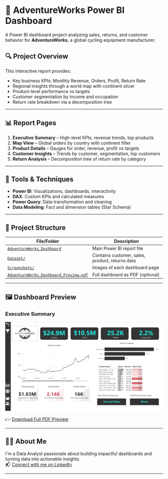 # 🚴 AdventureWorks Power BI Dashboard

A Power BI dashboard project analyzing sales, returns, and customer behavior for **AdventureWorks**, a global cycling equipment manufacturer.

## 🔍 Project Overview

This interactive report provides:
- Key business KPIs: Monthly Revenue, Orders, Profit, Return Rate
- Regional insights through a world map with continent slicer
- Product-level performance vs targets
- Customer segmentation by income and occupation
- Return rate breakdown via a decomposition tree

---

## 📊 Report Pages

1. **Executive Summary** – High-level KPIs, revenue trends, top products
2. **Map View** – Global orders by country with continent filter
3. **Product Details** – Gauges for order, revenue, profit vs targets
4. **Customer Insights** – Trends by customer, segmentation, top customers
5. **Return Analysis** – Decomposition tree of return rate by category

---

## 🧰 Tools & Techniques
- **Power BI**: Visualizations, dashboards, interactivity
- **DAX**: Custom KPIs and calculated measures
- **Power Query**: Data transformation and cleaning
- **Data Modeling**: Fact and dimension tables (Star Schema)

---

## 📁 Project Structure

| File/Folder                         | Description                                  |
|------------------------------------|----------------------------------------------|
| [`AdventureWorks_Dashboard`](https://github.com/abhishek-s-shirol/AdventureWorks-Dashboard/blob/main/AdventureWorks.pbix)| Main Power BI report file                     |
| [`Dataset/`](Dataset)              | Contains customer, sales, product, returns data |
| [`Screenshots/`](Screenshots)      | Images of each dashboard page                |
| [`AdventureWorks_Dashboard_Preview.pdf`](AdventureWorks_Dashboard_Preview.pdf) | Full dashboard as PDF (optional)             |

---

## 🖼️ Dashboard Preview

### Executive Summary  
![Executive Dashboard](Screenshots/Executive_Dashboard.png)

👉 [Download Full PDF Preview](AdventureWorks_Dashboard_Preview.pdf)

---

## 🙋‍♂️ About Me

I'm a Data Analyst passionate about building impactful dashboards and turning data into actionable insights.  
📬 [Connect with me on LinkedIn](https://www.linkedin.com/in/your-linkedin-handle)

---

